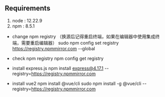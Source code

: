 
## Requirements
1. node : 12.22.9
2. npm  : 8.5.1

- change npm registry （换源后记得重启终端，如果在编辑器中使用集成终端，需要重启编辑器）
sudo npm config set registry https://registry.npmmirror.com --global

- check npm registry
npm config get registry
- install express.js
npm install express@4.17.1 --registry=https://registry.npmmirror.com
- install vue2
npm install  @vue/cli
sudo npm install -g @vue/cli --registry=https://registry.npmmirror.com